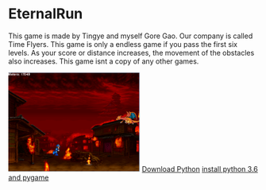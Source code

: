 # EternalRun
<p> This game is made by Tingye and myself Gore Gao. Our company is called Time Flyers. This game is only a endless game if you pass the first six levels. As your score or distance increases, the movement of the obstacles also increases. This game isnt a copy of any other games. </p>
<img src="https://github.com/ggao4768/EternalRun/blob/master/FINAL%20LEVEL.png" height="200px">
<a href="https://www.python.org/downloads/">Download Python</a>
<a href="https://www.youtube.com/watch?v=_GikMdhAhv0&feature=youtu.be"> install python 3.6 and pygame</a>

